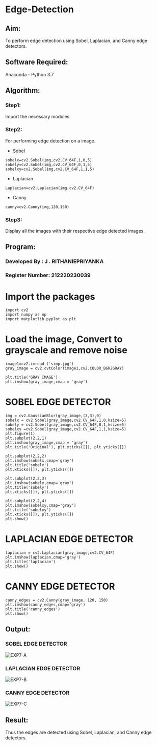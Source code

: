 # Edge-Detection
## Aim:
To perform edge detection using Sobel, Laplacian, and Canny edge detectors.

## Software Required:
Anaconda - Python 3.7

## Algorithm:
### Step1:
Import the necessary modules.

### Step2:
For performing edge detection on a image.

* Sobel
```
sobelx=cv2.Sobel(img,cv2.CV_64F,1,0,5)
sobely=cv2.Sobel(img,cv2.CV_64F,0,1,5)
sobelxy=cv2.Sobel(img,cv2.CV_64F,1,1,5)
```

* Laplacian
```
Laplacian=cv2.Laplacian(img,cv2.CV_64F)
```

* Canny
```
canny=cv2.Canny(img,120,150)
```

### Step3:
Display all the images with their respective edge detected images.


## Program:
### Developed By   : J . RITHANIEPRIYANKA
### Register Number: 212220230039


# Import the packages
```
import cv2
import numpy as np
import matplotlib.pyplot as plt
```

# Load the image, Convert to grayscale and remove noise
```
image1=cv2.imread ('simp.jpg') 
gray_image = cv2.cvtColor(image1,cv2.COLOR_BGR2GRAY)

plt.title('GRAY IMAGE')
plt.imshow(gray_image,cmap = 'gray')
```

# SOBEL EDGE DETECTOR
```
img = cv2.GaussianBlur(gray_image,(3,3),0)
sobelx = cv2.Sobel(gray_image,cv2.CV_64F,1,0,ksize=5)
sobely = cv2.Sobel(gray_image,cv2.CV_64F,0,1,ksize=5)
sobelxy =cv2.Sobel(gray_image,cv2.CV_64F,1,1,ksize=5)
plt.figure(1)
plt.subplot(2,2,1)
plt.imshow(gray_image,cmap = 'gray')
plt.title('Original'), plt.xticks([]), plt.yticks([])

plt.subplot(2,2,2)
plt.imshow(sobelx,cmap='gray')
plt.title('sobelx')
plt.xticks([]), plt.yticks([])

plt.subplot(2,2,3)
plt.imshow(sobely,cmap='gray')
plt.title('sobely')
plt.xticks([]), plt.yticks([])

plt.subplot(2,2,4)
plt.imshow(sobelxy,cmap='gray')
plt.title('sobelxy')
plt.xticks([]), plt.yticks([])
plt.show()
```

# LAPLACIAN EDGE DETECTOR
```
laplacian = cv2.Laplacian(gray_image,cv2.CV_64F)
plt.imshow(laplacian,cmap='gray')
plt.title('laplacian')
plt.show()
```

# CANNY EDGE DETECTOR
```
canny_edges = cv2.Canny(gray_image, 120, 150)
plt.imshow(canny_edges,cmap='gray')
plt.title('canny_edges')
plt.show()
```

## Output:
### SOBEL EDGE DETECTOR

![EXP7-A](https://user-images.githubusercontent.com/75235132/168625012-f1e673e1-90a1-4b58-af10-02fff10f6a65.png)

### LAPLACIAN EDGE DETECTOR

![EXP7-B](https://user-images.githubusercontent.com/75235132/168625060-a530f424-9f14-45fe-afcc-3b07a0a02401.png)

### CANNY EDGE DETECTOR

![EXP7-C](https://user-images.githubusercontent.com/75235132/168625094-61c4121a-8493-4842-abba-3bc9e8a6b5fe.png)

## Result:
Thus the edges are detected using Sobel, Laplacian, and Canny edge detectors.
